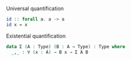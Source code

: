 
Universal quantification
```haskell
id :: forall a. a -> a
id x = x
```

Existential quantification
```agda
data Σ (A : Type) (B : A → Type) : Type where
  _,_ : ∀ (x : A) → B x → Σ A B
```
